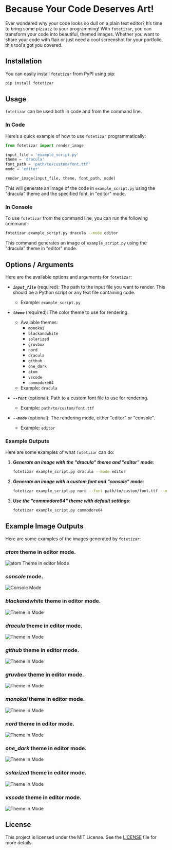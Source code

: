 
# Because Your Code Deserves Art!

Ever wondered why your code looks so dull on a plain text editor? It’s time to bring some pizzazz to your programming! With `fotetizar`, you can transform your code into beautiful, themed images. Whether you want to share your code with flair or just need a cool screenshot for your portfolio, this tool’s got you covered.

## Installation

You can easily install `fotetizar` from PyPI using pip:

```bash
pip install fotetizar
```

## Usage

`fotetizar` can be used both in code and from the command line.

### In Code

Here’s a quick example of how to use `fotetizar` programmatically:

```python
from fotetizar import render_image

input_file = 'example_script.py'
theme = 'dracula'
font_path = 'path/to/custom/font.ttf'
mode = 'editor'

render_image(input_file, theme, font_path, mode)
```

This will generate an image of the code in `example_script.py` using the "dracula" theme and the specified font, in "editor" mode.

### In Console

To use `fotetizar` from the command line, you can run the following command:

```bash
fotetizar example_script.py dracula --mode editor
```

This command generates an image of `example_script.py` using the "dracula" theme in "editor" mode.


## Options / Arguments

Here are the available options and arguments for `fotetizar`:

- ***`input_file`*** (required): The path to the input file you want to render. This should be a Python script or any text file containing code.
  - Example: `example_script.py`

- ***`theme`*** (required): The color theme to use for rendering.
  - Available themes:
    - `monokai`
    - `blackandwhite`
    - `solarized`
    - `gruvbox`
    - `nord`
    - `dracula`
    - `github`
    - `one_dark`
    - `atom`
    - `vscode`
    - `commodore64`
  - Example: `dracula`

- ***`--font`*** (optional): Path to a custom font file to use for rendering.
  - Example: `path/to/custom/font.ttf`

- ***`--mode`*** (optional): The rendering mode, either "editor" or "console".
  - Example: `editor`

### Example Outputs

Here are some examples of what `fotetizar` can do:

1. ***Generate an image with the "dracula" theme and "editor" mode***:

   ```bash
   fotetizar example_script.py dracula --mode editor
   ```

2. ***Generate an image with a custom font and "console" mode***:

   ```bash
   fotetizar example_script.py nord --font path/to/custom/font.ttf --mode console
   ```

3. ***Use the "commodore64" theme with default settings***:

   ```bash
   fotetizar example_script.py commodore64
   ```

## **Example Image Outputs**   

Here are some examples of the images generated by `fotetizar`:


### ***atom*** theme in editor mode.
![atom Theme in  editor Mode](https://raw.githubusercontent.com/TorrezMN/Code2Image/dev/docs/examples/test_file_atom.png) 

### ***console*** mode. 
![Console Mode](https://raw.githubusercontent.com/TorrezMN/Code2Image/dev/docs/examples/test_file_atom_console.png)   

### ***blackandwhite*** theme in editor mode.
![ Theme in  Mode](https://raw.githubusercontent.com/TorrezMN/Code2Image/dev/docs/examples/test_file_blackandwhite.png) 

### ***dracula*** theme in editor mode.
![ Theme in  Mode](https://raw.githubusercontent.com/TorrezMN/Code2Image/dev/docs/examples/test_file_dracula.png)    

### ***github*** theme in editor mode.
![ Theme in  Mode](https://raw.githubusercontent.com/TorrezMN/Code2Image/dev/docs/examples/test_file_github.png)      

### ***gruvbox*** theme in editor mode.
![ Theme in  Mode](https://raw.githubusercontent.com/TorrezMN/Code2Image/dev/docs/examples/test_file_gruvbox.png)       

### ***monokai*** theme in editor mode.
![ Theme in  Mode](https://raw.githubusercontent.com/TorrezMN/Code2Image/dev/docs/examples/test_file_monokai.png)    

### ***nord*** theme in editor mode.
![ Theme in  Mode](https://raw.githubusercontent.com/TorrezMN/Code2Image/dev/docs/examples/test_file_nord.png)          

### ***one_dark*** theme in editor mode.
![ Theme in  Mode](https://raw.githubusercontent.com/TorrezMN/Code2Image/dev/docs/examples/test_file_one_dark.png)        

### ***solarized*** theme in editor mode.
![ Theme in  Mode](https://raw.githubusercontent.com/TorrezMN/Code2Image/dev/docs/examples/test_file_solarized.png)      

### ***vscode*** theme in editor mode.
![ Theme in  Mode](https://raw.githubusercontent.com/TorrezMN/Code2Image/dev/docs/examples/test_file_vscode.png)            



## License

This project is licensed under the MIT License. See the [LICENSE](LICENSE) file for more details.



